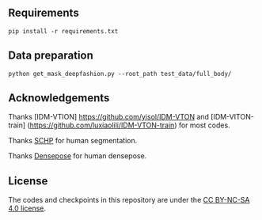 

## Requirements

```
pip install -r requirements.txt
```

## Data preparation

```
python get_mask_deepfashion.py --root_path test_data/full_body/

```

## Acknowledgements

Thanks [IDM-VTION] https://github.com/yisol/IDM-VTON and [IDM-VITON-train] (https://github.com/luxiaolili/IDM-VTON-train) for most codes.

Thanks [SCHP](https://github.com/GoGoDuck912/Self-Correction-Human-Parsing) for human segmentation.

Thanks [Densepose](https://github.com/facebookresearch/DensePose) for human densepose.


## License
The codes and checkpoints in this repository are under the [CC BY-NC-SA 4.0 license](https://creativecommons.org/licenses/by-nc-sa/4.0/legalcode).



